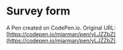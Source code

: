 # Survey form

A Pen created on CodePen.io. Original URL: [https://codepen.io/miarman/pen/yLJZZbZ](https://codepen.io/miarman/pen/yLJZZbZ).


